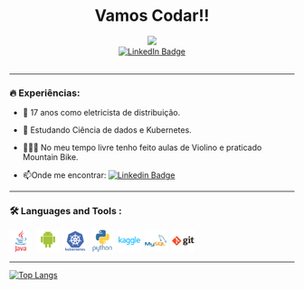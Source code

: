
<div id="header" align="center">
  <h1>
    Vamos Codar!!
  </h1>
  <img src="https://media.giphy.com/media/3o8doZFy4iPd8VBL8I/giphy.gif" width="110px"/>
</div>
<div id="badges" align="center">
  <a href="https://www.linkedin.com/in/mauricio-matsumura/">
    <img src="https://img.shields.io/badge/LinkedIn-blue?style=for-the-badge&logo=linkedin&logoColor=white" alt="LinkedIn Badge"/>
  </a>
  
</div>
<div id="header" align="right">
  <img src="https://komarev.com/ghpvc/?username=mhmatsumura&style=flat-square&color=blue" alt=""/>
</div>

---
### :fire: Experiências:
- 🔨 17 anos como eletricista de distribuição.

- :seedling: Estudando Ciência de dados e Kubernetes.

- 🎻🚵‍♂️ No meu tempo livre tenho feito aulas de Violino e praticado Mountain Bike.

- :mailbox:Onde me encontrar: [![Linkedin Badge](https://img.shields.io/badge/-Linkedin-blue?style=flat&logo=Linkedin&logoColor=white)](https://www.linkedin.com/in/mauricio-matsumura/)
---
### :hammer_and_wrench: Languages and Tools :

<div>
  <img src="https://github.com/devicons/devicon/blob/master/icons/java/java-original-wordmark.svg" title="Java" alt="Java" width="40" height="40"/>&nbsp;
  <img src="https://github.com/devicons/devicon/blob/master/icons/android/android-original-wordmark.svg" title="Java" alt="Java" width="40" height="40"/>&nbsp;
  <img src="https://github.com/devicons/devicon/blob/master/icons/kubernetes/kubernetes-plain-wordmark.svg" title="Java" alt="Java" width="40" height="40"/>&nbsp;
  <img src="https://github.com/devicons/devicon/blob/master/icons/python/python-original-wordmark.svg" title="Java" alt="Java" width="40" height="40"/>&nbsp;
  <img src="https://github.com/devicons/devicon/blob/master/icons/kaggle/kaggle-original-wordmark.svg" title="Java" alt="Java" width="40" height="40"/>&nbsp;
  <img src="https://github.com/devicons/devicon/blob/master/icons/mysql/mysql-original-wordmark.svg" title="MySQL"  alt="MySQL" width="40" height="40"/>&nbsp;
  <img src="https://github.com/devicons/devicon/blob/master/icons/git/git-original-wordmark.svg" title="Git" **alt="Git" width="40" height="40"/>
</div>

---

[![Top Langs](https://github-readme-stats.vercel.app/api/top-langs/?username=mhmatsumura&layout=compact&theme=vision-friendly-dark)](https://github.com/anuraghazra/github-readme-stats)
